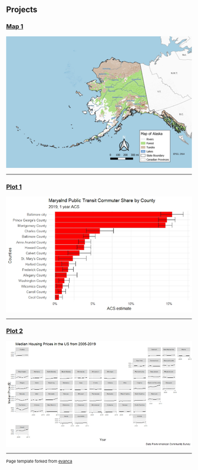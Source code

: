 
## Projects 

### [Map 1](Project_Map1/index.md)
 [<img src="images/Map1.jpg?raw=true"/>](/Project_Map1/index.md)

---
### [Plot 1](Project_Map2/index.md)
[<img src="images/MD_PT_Commuter.jpeg?raw=true"/>](Project_Map2/index.md)


---
### [Plot 2](Project_Map3/index.md) 
[<img src="images/Median_Housing_prices.jpeg?raw=true"/>](/Project_Map3/index.md)







---
<p style="font-size:11px">Page template forked from <a href="https://github.com/evanca/quick-portfolio">evanca</a></p>
<!-- Remove above link if you don't want to attibute -->
